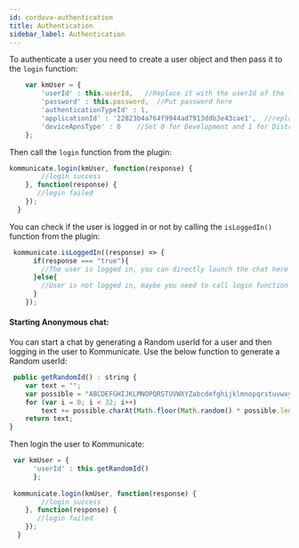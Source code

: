 ```yaml
---
id: cordova-authentication
title: Authentication
sidebar_label: Authentication
---
```


To authenticate a user you need to create a user object and then pass it to the `login` function:

```js
    var kmUser = {
        'userId' : this.userId,   //Replace it with the userId of the logged in user
        'password' : this.password,  //Put password here
        'authenticationTypeId' : 1,
        'applicationId' : '22823b4a764f9944ad7913ddb3e43cae1',  //replace this with your Application Key from Applozic Dashboard
        'deviceApnsType' : 0    //Set 0 for Development and 1 for Distribution (Release)
    };
```

Then call the `login` function from the plugin:

```js
kommunicate.login(kmUser, function(response) {
        //login success
    }, function(response) {
       //login failed
    });
  }
```

You can check if the user is logged in or not by calling the `isLoggedIn()` function from the plugin:

```js
 kommunicate.isLoggedIn((response) => {
      if(response === "true"){
        //The user is logged in, you can directly launch the chat here 
      }else{
        //User is not logged in, maybe you need to call login function here
      }
    });
```

#### Starting Anonymous chat:

You can start a chat by generating a Random userId for a user and then logging in the user to Kommunicate. Use the below function to generate a Random userId:

```js
 public getRandomId() : string {
    var text = "";
    var possible = "ABCDEFGHIJKLMNOPQRSTUVWXYZabcdefghijklmnopqrstuvwxyz0123456789";
    for (var i = 0; i < 32; i++)
        text += possible.charAt(Math.floor(Math.random() * possible.length));
    return text;
}
```

Then login the user to Kommunicate:

```js
 var kmUser = {
      'userId' : this.getRandomId()
      };
      
 kommunicate.login(kmUser, function(response) {
        //login success
    }, function(response) {
       //login failed
    });
  }
```
